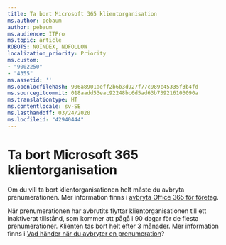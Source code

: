 ```yaml
---
title: Ta bort Microsoft 365 klientorganisation
ms.author: pebaum
author: pebaum
ms.audience: ITPro
ms.topic: article
ROBOTS: NOINDEX, NOFOLLOW
localization_priority: Priority
ms.custom:
- "9002250"
- "4355"
ms.assetid: ''
ms.openlocfilehash: 906a8901aeff2b6b3d927f77c989c45335f3b4fd
ms.sourcegitcommit: 018aadd53eac92248bc6d5ad63b739216103090a
ms.translationtype: HT
ms.contentlocale: sv-SE
ms.lasthandoff: 03/24/2020
ms.locfileid: "42940444"
---
```

# <a name="delete-microsoft-365-tenant"></a>Ta bort Microsoft 365 klientorganisation

Om du vill ta bort klientorganisationen helt måste du avbryta prenumerationen. Mer information finns i [avbryta Office 365 för företag](https://docs.microsoft.com/microsoft-365/commerce/subscriptions/cancel-your-subscription?view=o365-worldwide). 
 
När prenumerationen har avbrutits flyttar klientorganisationen till ett inaktiverat tillstånd, som kommer att pågå i 90 dagar för de flesta prenumerationer. Klienten tas bort helt efter 3 månader. Mer information finns i [Vad händer när du avbryter en prenumeration](https://docs.microsoft.com/microsoft-365/commerce/subscriptions/cancel-your-subscription?view=o365-worldwide#what-happens-when-you-cancel-a-subscription)?
